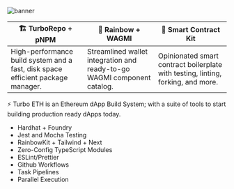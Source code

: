 ![banner](https://user-images.githubusercontent.com/3408362/174462135-3aaeefba-554a-40d7-bd58-f58bf20725cb.png)

| **🏗️ TurboRepo + pNPM<br/>**  | **🌈 Rainbow + WAGMI** | **📝 Smart Contract Kit** |
|---|---|---|
| High-performance build system and a fast, disk space efficient package manager. | Streamlined wallet integration and ready-to-go WAGMI component catalog. | Opinionated smart contract boilerplate with testing, linting, forking, and more. |

⚡ Turbo ETH is an Ethereum dApp Build System; with a suite of tools to start building production ready dApps today.

- Hardhat + Foundry
- Jest and Mocha Testing
- RainbowKit + Tailwind + Next
- Zero-Config TypeScript Modules
- ESLint/Prettier
- Github Workflows
- Task Pipelines
- Parallel Execution
